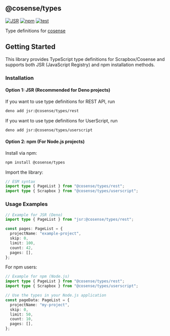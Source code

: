 ## @cosense/types

[![JSR](https://jsr.io/badges/@cosense/types)](https://jsr.io/@cosense/types)
[![npm](https://img.shields.io/npm/v/@cosense/types)](https://www.npmjs.com/package/@cosense/types)
[![test](https://github.com/scrapbox-jp/types/workflows/ci/badge.svg)](https://github.com/scrapbox-jp/types/actions?query=workflow%3Aci)

Type definitions for [cosense](https://cosen.se)

## Getting Started

This library provides TypeScript type definitions for Scrapbox/Cosense and
supports both JSR (JavaScript Registry) and npm installation methods.

### Installation

#### Option 1: JSR (Recommended for Deno projects)

If you want to use type definitions for REST API, run

```bash
deno add jsr:@cosense/types/rest
```

If you want to use type definitions for UserScript, run

```bash
deno add jsr:@cosense/types/userscript
```

#### Option 2: npm (For Node.js projects)

Install via npm:

```bash
npm install @cosense/types
```

Import the library:

```ts
// ESM syntax
import type { PageList } from "@cosense/types/rest";
import type { Scrapbox } from "@cosense/types/userscript";
```

### Usage Examples

```ts
// Example for JSR (Deno)
import type { PageList } from "jsr:@cosense/types/rest";

const pages: PageList = {
  projectName: "example-project",
  skip: 0,
  limit: 100,
  count: 42,
  pages: [],
};
```

For npm users:

```ts
// Example for npm (Node.js)
import type { PageList } from "@cosense/types/rest";
import type { Scrapbox } from "@cosense/types/userscript";

// Use the types in your Node.js application
const pageData: PageList = {
  projectName: "my-project",
  skip: 0,
  limit: 50,
  count: 10,
  pages: [],
};
```

